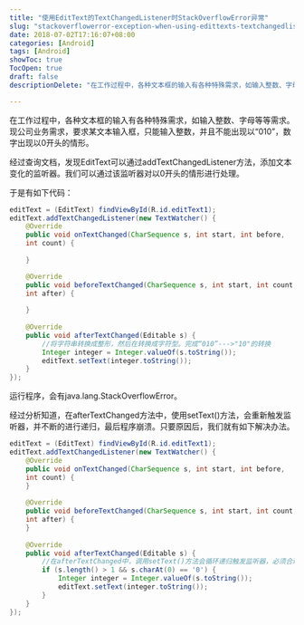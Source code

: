 ```yaml
---
title: "使用EditText的TextChangedListener时StackOverflowError异常"
slug: "stackoverflowerror-exception-when-using-edittexts-textchangedlistener"
date: 2018-07-02T17:16:07+08:00
categories: [Android]
tags: [Android]
showToc: true
TocOpen: true
draft: false
descriptionDelete: "在工作过程中，各种文本框的输入有各种特殊需求，如输入整数、字母等等需求。现公司业务需求，要求某文本输入框，只能输入整数，并且不能出现以“01"

---
```

                
在工作过程中，各种文本框的输入有各种特殊需求，如输入整数、字母等等需求。现公司业务需求，要求某文本输入框，只能输入整数，并且不能出现以“010”，数字出现以0开头的情形。

经过查询文档，发现EditText可以通过addTextChangedListener方法，添加文本变化的监听器。我们可以通过该监听器对以0开头的情形进行处理。


<!--more-->


于是有如下代码：

```java
editText = (EditText) findViewById(R.id.editText1); 
editText.addTextChangedListener(new TextWatcher() { 
    @Override 
    public void onTextChanged(CharSequence s, int start, int before, 
    int count) { 
 
    } 

    @Override 
    public void beforeTextChanged(CharSequence s, int start, int count, 
    int after) { 
 
    } 
 
    @Override 
    public void afterTextChanged(Editable s) { 
        //将字符串转换成整形，然后在转换成字符型。完成“010”--->"10"的转换 
        Integer integer = Integer.valueOf(s.toString()); 
        editText.setText(integer.toString()); 
    } 
});
```
运行程序，会有java.lang.StackOverflowError。

经过分析知道，在afterTextChanged方法中，使用setText()方法，会重新触发监听器，并不断的进行递归，最后程序崩溃。只要原因后，我们就有如下解决办法。
```java
editText = (EditText) findViewById(R.id.editText1); 
editText.addTextChangedListener(new TextWatcher() { 
    @Override 
    public void onTextChanged(CharSequence s, int start, int before, 
    int count) { 
    } 
 
    @Override 
    public void beforeTextChanged(CharSequence s, int start, int count, 
    int after) { 
    } 
 
    @Override 
    public void afterTextChanged(Editable s) { 
        //在afterTextChanged中，调用setText()方法会循环递归触发监听器，必须合理退出递归，不然会产生异常 
        if (s.length() > 1 && s.charAt(0) == '0') { 
            Integer integer = Integer.valueOf(s.toString()); 
            editText.setText(integer.toString()); 
        } 
    } 
});
```